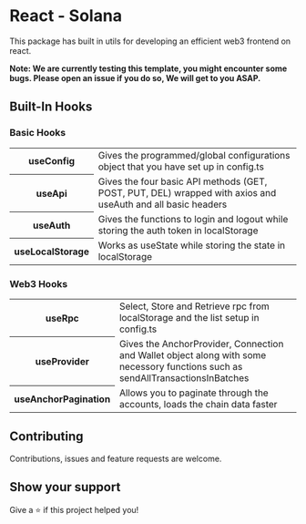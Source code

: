 <h1>React - Solana</h1>
<p>This package has built in utils for developing an efficient web3 frontend on react.</p>

<strong>Note: We are currently testing this template, you might encounter some bugs. Please open an issue if you do so, We will get to you ASAP.</strong>

<h2>Built-In Hooks</h2>

<h3>Basic Hooks</h3>
<table>
  <tr>
    <th>useConfig</th>
    <td>Gives the programmed/global configurations object that you have set up in config.ts</td>
  </tr>
  <tr>
    <th>useApi</th>
    <td>Gives the four basic API methods (GET, POST, PUT, DEL) wrapped with axios and useAuth and all basic headers</td>
  </tr>
  <tr>
    <th>useAuth</th>
    <td>Gives the functions to login and logout while storing the auth token in localStorage</td>
  </tr>
  <tr>
    <th>useLocalStorage</th>
    <td>Works as useState while storing the state in localStorage</td>
  </tr>
</table>

<h3>Web3 Hooks</h3>
<table>
  <tr>
    <th>useRpc</th>
    <td>Select, Store and Retrieve rpc from localStorage and the list setup in config.ts</td>
  </tr>
  <tr>
    <th>useProvider</th>
    <td>Gives the AnchorProvider, Connection and Wallet object along with some necessory functions such as sendAllTransactionsInBatches</td>
  </tr>
  <tr>
    <th>useAnchorPagination</th>
    <td>Allows you to paginate through the accounts, loads the chain data faster</td>
  </tr>
</table>


<h2>Contributing</h2>
<p>Contributions, issues and feature requests are welcome.</p>

<h2>Show your support</h2>
<p>Give a ⭐️ if this project helped you!</p>

